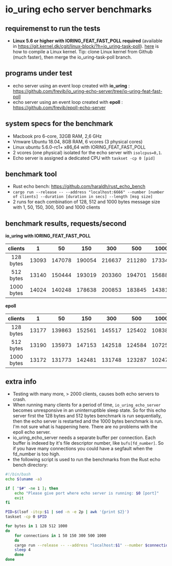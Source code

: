# io_uring echo server benchmarks

## requiremenst to run the tests
* __Linux 5.6 or higher with IORING_FEAT_FAST_POLL required__ (available in https://git.kernel.dk/cgit/linux-block/?h=io_uring-task-poll). [here][kernel_compile] is how to compile a Linux kernel. Tip: clone Linux kernel from Github (much faster), then merge the io_uring-task-poll branch.

## programs under test
* echo server using an event loop created with __io_uring__ : https://github.com/frevib/io_uring-echo-server/tree/io-uring-feat-fast-poll
* echo server using an event loop created with __epoll__ : https://github.com/frevib/epoll-echo-server

## system specs for the benchmark
* Macbook pro 6-core, 32GB RAM, 2,6 GHz
* Vmware Ubuntu 18.04, 8GB RAM, 6 vcores (3 physical cores)
* Linux ubuntu 5.6.0-rc1+ x86_64 with IORING_FEAT_FAST_POLL
* 2 vcores (one physical) isolated for the echo server with `isolcpus=0,1`.
* Echo server is assigned a dedicated CPU with `taskset -cp 0 [pid]`


## benchmark tool
* Rust echo bench: https://github.com/haraldh/rust_echo_bench
* `cargo run --release -- --address "localhost:6666" --number [number of clients] --duration [duration in secs] --length [msg size]`
* 2 runs for each combination of 128, 512 and 1000 bytes message size with 1, 50, 150, 300, 500 and 1000 clients



## benchmark results, requests/second

**io_uring with IORING_FEAT_FAST_POLL**

| clients    | 1     | 50     | 150    | 300    | 500    | 1000   | 
|:----------:|:-----:|:------:|:------:|:------:|:------:|:------:|
| 128 bytes  | 13093 | 147078 | 190054 | 216637 | 211280 | 173343 |
| 512 bytes  | 13140 | 150444 | 193019 | 203360 | 194701 | 156880 |
| 1000 bytes | 14024 | 140248 | 178638 | 200853 | 183845 | 143810 |



**epoll**

|  clients       | 1     | 50     | 150    | 300    | 500    | 1000   |
|:--------------:|:-----:|:------:|:------:|:------:|:------:|:------:|
|  128 bytes     | 13177 | 139863 | 152561 | 145517 | 125402 | 108380 |
|  512 bytes     | 13190 | 135973 | 147153 | 142518 | 124584 | 107257 |
|  1000 bytes    | 13172 | 131773 | 142481 | 131748 | 123287 | 102474 |



## extra info
* Testing with many more, > 2000 clients, causes both echo servers to crash.
* When running many clients for a period of time, `io_uring_echo_server` becomes unresponsive in an uninterruptible sleep state. So for this echo server first the 128 bytes and 512 bytes benchmark is run sequentially, then the echo server is restarted and the 1000 bytes benchmark is run. I'm not sure what is happening here. There are no problems with the epoll echo server.
* io_uring_echo_server needs a separate buffer per connection. Each buffer is indexed by it's file descriptor number, like `bufs[fd_number]`. So if you have many connections you could have a segfault when the fd_number is too high.
* the following script is used to run the benchmarks from the Rust echo bench directory:


```bash
#!/bin/bash
echo $(uname -a)

if [ "$#" -ne 1 ]; then
    echo "Please give port where echo server is running: $0 [port]"
    exit
fi

PID=$(lsof -itcp:$1 | sed -n -e 2p | awk '{print $2}')
taskset -cp 0 $PID

for bytes in 1 128 512 1000
do
	for connections in 1 50 150 300 500 1000
	do
   	cargo run --release -- --address "localhost:$1" --number $connections --duration 60 --length $bytes
   	sleep 4
	done
done

```




[kernel_compile]: https://www.cyberciti.biz/tips/compiling-linux-kernel-26.html